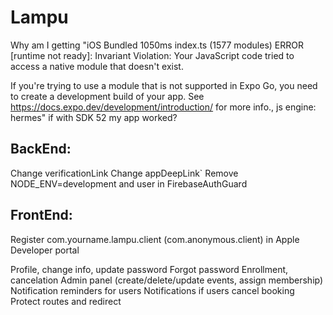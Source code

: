 # Lampu

Why am I getting "iOS Bundled 1050ms index.ts (1577 modules)
 ERROR  [runtime not ready]: Invariant Violation: Your JavaScript code tried to access a native module that doesn't exist. 

If you're trying to use a module that is not supported in Expo Go, you need to create a development build of your app. See https://docs.expo.dev/development/introduction/ for more info., js engine: hermes"  if with SDK 52 my app worked?

## BackEnd:

Change verificationLink
Change appDeepLink`
Remove NODE_ENV=development and user in FirebaseAuthGuard 

## FrontEnd:

Register com.yourname.lampu.client (com.anonymous.client) in Apple Developer portal

Profile, change info, update password
Forgot password
Enrollment, cancelation
Admin panel (create/delete/update events, assign membership)
Notification reminders for users
Notifications if users cancel booking
Protect routes and redirect